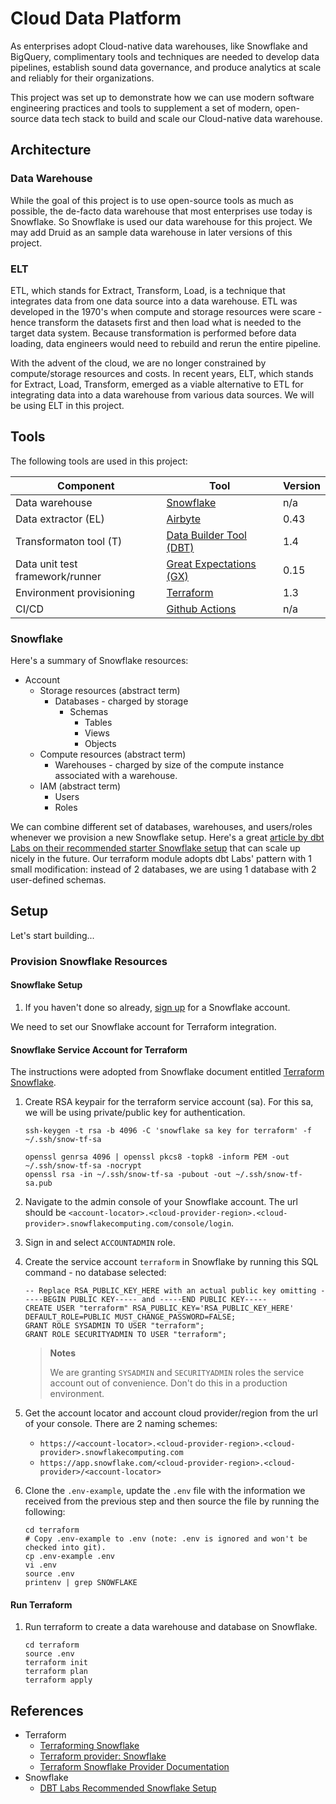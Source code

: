 # Cloud Data Platform

As enterprises adopt Cloud-native data warehouses, like Snowflake and BigQuery, complimentary tools and techniques are needed to develop data pipelines, establish sound data governance, and produce analytics at scale and reliably for their organizations.

This project was set up to demonstrate how we can use modern software engineering practices and tools to supplement a set of modern, open-source data tech stack to build and scale our Cloud-native data warehouse.

## Architecture

### Data Warehouse

While the goal of this project is to use open-source tools as much as possible, the de-facto data warehouse that most enterprises use today is Snowflake. So Snowflake is used our data warehouse for this project. We may add Druid as an sample data warehouse in later versions of this project.

### ELT

ETL, which stands for Extract, Transform, Load, is a technique that integrates data from one data source into a data warehouse. ETL was developed in the 1970's when compute and storage resources were scare - hence transform the datasets first and then load what is needed to the target data system. Because transformation is performed before data loading, data engineers would need to rebuild and rerun the entire pipeline.

With the advent of the cloud, we are no longer constrained by compute/storage resources and costs. In recent years, ELT, which stands for Extract, Load, Transform, emerged as a viable alternative to ETL for integrating data into a data warehouse from various data sources. We will be using ELT in this project.

## Tools

The following tools are used in this project:

| Component                       | Tool                                                                                | Version |
|---------------------------------|-------------------------------------------------------------------------------------|---------|
| Data warehouse                  | [Snowflake ](https://snowflake.com)                                                 | n/a     |
| Data extractor (EL)             | [Airbyte](https://github.com/airbytehq/airbyte)                                     | 0.43    |
| Transformaton tool (T)          | [Data Builder Tool (DBT)](https://github.com/dbt-labs/dbt-core)                     | 1.4     |
| Data unit test framework/runner | [Great Expectations (GX)](https://github.com/great-expectations/great_expectations) | 0.15    |
| Environment provisioning        | [Terraform](https://github.com/hashicorp/terraform)                                 | 1.3     |
| CI/CD                           | [Github Actions](https://github.com/features/actions)                               | n/a     |
 
### Snowflake

Here's a summary of Snowflake resources:

* Account
  * Storage resources (abstract term)
    * Databases - charged by storage
      * Schemas
        * Tables
        * Views
        * Objects
  * Compute resources (abstract term)
    * Warehouses - charged by size of the compute instance associated with a warehouse.
  * IAM (abstract term)
    * Users
    * Roles

We can combine different set of databases, warehouses, and users/roles whenever we provision a new Snowflake setup. Here's a great [article by dbt Labs on their recommended starter Snowflake setup](https://www.getdbt.com/blog/how-we-configure-snowflake/) that can scale up nicely in the future. Our terraform module adopts dbt Labs' pattern with 1 small modification: instead of 2 databases, we are using 1 database with 2 user-defined schemas.

## Setup

Let's start building...

### Provision Snowflake Resources

#### Snowflake Setup

1. If you haven't done so already, [sign up](https://signup.snowflake.com/) for a Snowflake account.

We need to set our Snowflake account for Terraform integration.

#### Snowflake Service Account for Terraform 

The instructions were adopted from Snowflake document entitled [Terraform Snowflake](https://quickstarts.snowflake.com/guide/terraforming_snowflake/index.html).

1. Create RSA keypair for the terraform service account (sa). For this sa, we will be using private/public key for authentication. 

   ```shell
   ssh-keygen -t rsa -b 4096 -C 'snowflake sa key for terraform' -f ~/.ssh/snow-tf-sa
   
   openssl genrsa 4096 | openssl pkcs8 -topk8 -inform PEM -out ~/.ssh/snow-tf-sa -nocrypt
   openssl rsa -in ~/.ssh/snow-tf-sa -pubout -out ~/.ssh/snow-tf-sa.pub
   ```

1. Navigate to the admin console of your Snowflake account. The url should be `<account-locator>.<cloud-provider-region>.<cloud-provider>.snowflakecomputing.com/console/login`.
1. Sign in and select `ACCOUNTADMIN` role.
1. Create the service account `terraform` in Snowflake by running this SQL command - no database selected:

   ```snowflake
   -- Replace RSA_PUBLIC_KEY_HERE with an actual public key omitting -----BEGIN PUBLIC KEY----- and -----END PUBLIC KEY-----
   CREATE USER "terraform" RSA_PUBLIC_KEY='RSA_PUBLIC_KEY_HERE' DEFAULT_ROLE=PUBLIC MUST_CHANGE_PASSWORD=FALSE;
   GRANT ROLE SYSADMIN TO USER "terraform";
   GRANT ROLE SECURITYADMIN TO USER "terraform";
   ```

   > **Notes**
   > 
   >  We are granting `SYSADMIN` and `SECURITYADMIN` roles the service account out of convenience. Don't do this in a production environment.
   > 

1. Get the account locator and account cloud provider/region from the url of your console. There are 2 naming schemes:

   * `https://<account-locator>.<cloud-provider-region>.<cloud-provider>.snowflakecomputing.com`
   * `https://app.snowflake.com/<cloud-provider-region>.<cloud-provider>/<account-locator>`

1. Clone the `.env-example`, update the `.env` file with the information we received from the previous step and then source the file by running the following:

   ```shell
   cd terraform
   # Copy .env-example to .env (note: .env is ignored and won't be checked into git).
   cp .env-example .env
   vi .env
   source .env
   printenv | grep SNOWFLAKE
   ```

#### Run Terraform

1. Run terraform to create a data warehouse and database on Snowflake.

   ```shell
   cd terraform
   source .env
   terraform init
   terraform plan
   terraform apply
   ```

## References

* Terraform
  * [Terraforming Snowflake](https://quickstarts.snowflake.com/guide/terraforming_snowflake/index.html)
  * [Terraform provider: Snowflake](https://github.com/Snowflake-Labs/terraform-provider-snowflake)
  * [Terraform Snowflake Provider Documentation](https://registry.terraform.io/providers/Snowflake-Labs/snowflake/latest/docs)
* Snowflake
  * [DBT Labs Recommended Snowflake Setup](https://www.getdbt.com/blog/how-we-configure-snowflake/)
